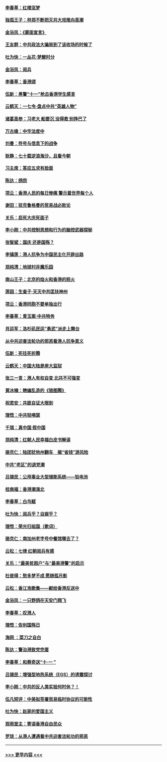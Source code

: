 #### [李春草：红楼沤梦](../pages/nsc993/n11569673.md?t=10052044) 
#### [独孤王子：林郑不断把灭共大戏推向高潮](../pages/nsc993/n11569381.md?t=10052044) 
#### [金浴凤：《蒙面宣言》](../pages/nsc993/n11569368.md?t=10052044) 
#### [王友群：中共政法大骗局到了该收场的时候了](../pages/nsc993/n11568940.md?t=10052044) 
#### [吐为快：一丛花‧梦醒时分](../pages/nsc993/n11567491.md?t=10052044) 
#### [金浴凤：阅兵](../pages/nsc993/n11567454.md?t=10052044) 
#### [李春草：香港颂](../pages/nsc993/n11567444.md?t=10052044) 
#### [伍新：黑警“十一”枪击香港学生感言](../pages/nsc993/n11567426.md?t=10052044) 
#### [云鹤天：一七令‧盘点中共“英雄人物”](../pages/nsc993/n11567091.md?t=10052044) 
#### [诸葛高参：习老大 船要沉 没得救 别挣巴了](../pages/nsc993/n11566976.md?t=10052044) 
#### [万古缘：中华法度中](../pages/nsc993/n11566726.md?t=10052044) 
#### [刘曼：符号与信息下的战争](../pages/nsc993/n11564655.md?t=10052044) 
#### [耿静：七十载逆浪淘沙，且看今朝](../pages/nsc993/n11564520.md?t=10052044) 
#### [习主席：答应五求有脸面](../pages/nsc993/n11563953.md?t=10052044) 
#### [陈达：鸽怨](../pages/nsc993/n11561879.md?t=10052044) 
#### [项云：香港人民的每日惨痛  警示着世界每个人](../pages/nsc993/n11559273.md?t=10052044) 
#### [谢田：驳克鲁格曼的贸易战必败论](../pages/nsc993/n11555840.md?t=10052044) 
#### [关乐：启死大庆死面子](../pages/nsc993/n11556823.md?t=10052044) 
#### [李小刚：中共控制思想和行为的脑控武器探秘](../pages/nsc993/n11556776.md?t=10052044) 
#### [张智斌：国庆  还是国殇？](../pages/nsc993/n11556617.md?t=10052044) 
#### [李镇莲：港人抗争为中国民主化开辟出路](../pages/nsc993/n11556570.md?t=10052044) 
#### [郑纯清：地球村非魔乐园](../pages/nsc993/n11555415.md?t=10052044) 
#### [南山王子：北京的焰火和香港的怒火](../pages/nsc993/n11555318.md?t=10052044) 
#### [莲园：生查子·天灭中共匡扶神州](../pages/nsc993/n11555302.md?t=10052044) 
#### [项云：香港同胞不要单独出行](../pages/nsc993/n11555276.md?t=10052044) 
#### [李春草：青玉案‧中共特务](../pages/nsc993/n11552356.md?t=10052044) 
#### [肖运军：洛杉矶民运“勇武”派走上舞台](../pages/nsc993/n11551595.md?t=10052044) 
#### [从中共迫害法轮功的邪恶看港人抗争意义](../pages/nsc993/n11540858.md?t=10052044) 
#### [伍新：死往死折腾](../pages/nsc993/n11550174.md?t=10052044) 
#### [云鹤天：中国大陆是座大监狱](../pages/nsc993/n11550155.md?t=10052044) 
#### [张三一言：港人有权自变 北共不可强变](../pages/nsc993/n11550132.md?t=10052044) 
#### [黄冰楠：瞎编乱造的《狼图腾》](../pages/nsc993/n11550082.md?t=10052044) 
#### [祝君安：共匪自证大限到](../pages/nsc993/n11550041.md?t=10052044) 
#### [理悟：中共轻嘚瑟](../pages/nsc993/n11547978.md?t=10052044) 
#### [千瑞：真中国 假中国](../pages/nsc993/n11547865.md?t=10052044) 
#### [郑纯清：红朝人民幸福白皮书解读](../pages/nsc993/n11547499.md?t=10052044) 
#### [骆克仁：陆团犹他州翻车　揭“省钱”游风险](../pages/nsc993/n11546977.md?t=10052044) 
#### [中共“老区”的退党潮](../pages/nsc993/n11545995.md?t=10052044) 
#### [吕锡民：公用事业大型储能系统——铅电池](../pages/nsc993/n11545701.md?t=10052044) 
#### [桂南福：香港潮涌北](../pages/nsc993/n11545682.md?t=10052044) 
#### [李春草：白鸟赋](../pages/nsc993/n11545663.md?t=10052044) 
#### [吐为快：阅兵乎？自娱乎？](../pages/nsc993/n11545625.md?t=10052044) 
#### [理悟：荣光归祖国（歌词）](../pages/nsc993/n11545616.md?t=10052044) 
#### [骆克仁：南加州老字号中餐馆哪去了？](../pages/nsc993/n11545120.md?t=10052044) 
#### [云松：七律 红朝阅兵有感](../pages/nsc993/n11542394.md?t=10052044) 
#### [关乐：“最美贫困户”与“最美港警”的启示](../pages/nsc993/n11542252.md?t=10052044) 
#### [杜彼得：愁多梦不成 愿随孤月影](../pages/nsc993/n11540296.md?t=10052044) 
#### [云松：香江浩歌集——献给香港反送中](../pages/nsc993/n11540149.md?t=10052044) 
#### [金浴凤：一只野鸽在天安门翔飞](../pages/nsc993/n11540280.md?t=10052044) 
#### [李春草：叹港人](../pages/nsc993/n11540119.md?t=10052044) 
#### [理悟：告别国殇日](../pages/nsc993/n11539610.md?t=10052044) 
#### [海网 ：菜刀之自白](../pages/nsc993/n11539597.md?t=10052044) 
#### [陈达：警治港致党完蛋](../pages/nsc993/n11538127.md?t=10052044) 
#### [李春草：和蔡奇送“十·一 ”](../pages/nsc993/n11537810.md?t=10052044) 
#### [吕锡民：增强型地热系统（EGS）的诱震探讨](../pages/nsc993/n11537765.md?t=10052044) 
#### [李小刚：中共的反人类实验何时休？！](../pages/nsc993/n11537669.md?t=10052044) 
#### [伍凡短评：中美拟签署贸易临时协议的可能性](../pages/nsc993/n11536773.md?t=10052044) 
#### [吐为快：赵家的爱国主义](../pages/nsc993/n11536750.md?t=10052044) 
#### [观雨堂主：寄语香港自由民众](../pages/nsc993/n11536735.md?t=10052044) 
#### [罗琼：从港人遭遇看中共迫害法轮功的邪恶](../pages/nsc993/n11507862.md?t=10052044) 

----
#### [ >>> 更早内容 <<< ](../indexes/nsc993-earlier.md)
